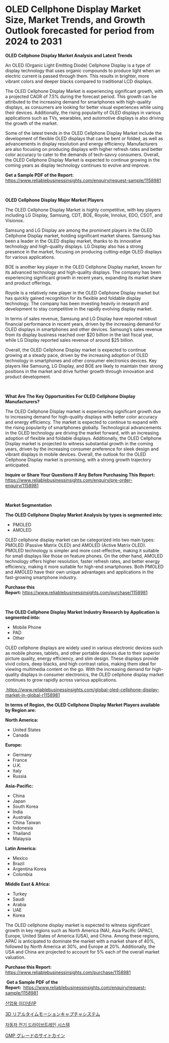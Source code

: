 <p><h1>OLED Cellphone Display Market Size, Market Trends, and Growth Outlook forecasted for period from 2024 to 2031</h1></p><p><strong>OLED Cellphone Display Market Analysis and Latest Trends</strong></p>
<p><p>An OLED (Organic Light Emitting Diode) Cellphone Display is a type of display technology that uses organic compounds to produce light when an electric current is passed through them. This results in brighter, more vibrant colors and deeper blacks compared to traditional LCD displays.</p><p>The OLED Cellphone Display Market is experiencing significant growth, with a projected CAGR of 7.5% during the forecast period. This growth can be attributed to the increasing demand for smartphones with high-quality displays, as consumers are looking for better visual experiences while using their devices. Additionally, the rising popularity of OLED displays in various applications such as TVs, wearables, and automotive displays is also driving the growth of the market.</p><p>Some of the latest trends in the OLED Cellphone Display Market include the development of flexible OLED displays that can be bent or folded, as well as advancements in display resolution and energy efficiency. Manufacturers are also focusing on producing displays with higher refresh rates and better color accuracy to cater to the demands of tech-savvy consumers. Overall, the OLED Cellphone Display Market is expected to continue growing in the coming years as display technology continues to evolve and improve.</p></p>
<p><strong>Get a Sample PDF of the Report:&nbsp;</strong> <a href="https://www.reliablebusinessinsights.com/enquiry/request-sample/1158981">https://www.reliablebusinessinsights.com/enquiry/request-sample/1158981</a></p>
<p>&nbsp;</p>
<p><strong>OLED Cellphone Display Major Market Players</strong></p>
<p><p>The OLED Cellphone Display Market is highly competitive, with key players including LG Display, Samsung, CDT, BOE, Royole, Innolux, EDO, CSOT, and Visionox. </p><p>Samsung and LG Display are among the prominent players in the OLED Cellphone Display market, holding significant market shares. Samsung has been a leader in the OLED display market, thanks to its innovative technology and high-quality displays. LG Display also has a strong presence in the market, focusing on producing cutting-edge OLED displays for various applications.</p><p>BOE is another key player in the OLED Cellphone Display market, known for its advanced technology and high-quality displays. The company has been experiencing significant growth in recent years, expanding its market share and product offerings.</p><p>Royole is a relatively new player in the OLED Cellphone Display market but has quickly gained recognition for its flexible and foldable display technology. The company has been investing heavily in research and development to stay competitive in the rapidly evolving display market.</p><p>In terms of sales revenue, Samsung and LG Display have reported robust financial performance in recent years, driven by the increasing demand for OLED displays in smartphones and other devices. Samsung’s sales revenue from its display business reached over $20 billion in the last fiscal year, while LG Display reported sales revenue of around $25 billion.</p><p>Overall, the OLED Cellphone Display market is expected to continue growing at a steady pace, driven by the increasing adoption of OLED technology in smartphones and other consumer electronics devices. Key players like Samsung, LG Display, and BOE are likely to maintain their strong positions in the market and drive further growth through innovation and product development.</p></p>
<p>&nbsp;</p>
<p><strong>What Are The Key Opportunities For OLED Cellphone Display Manufacturers?</strong></p>
<p><p>The OLED Cellphone Display market is experiencing significant growth due to increasing demand for high-quality displays with better color accuracy and energy efficiency. The market is expected to continue to expand with the rising popularity of smartphones globally. Technological advancements in the OLED technology are driving the market forward, with an increasing adoption of flexible and foldable displays. Additionally, the OLED Cellphone Display market is projected to witness substantial growth in the coming years, driven by the increasing consumer preference for sleek design and vibrant displays in mobile devices. Overall, the outlook for the OLED Cellphone Display market is promising, with a strong growth trajectory anticipated.</p></p>
<p><strong>Inquire or Share Your Questions If Any Before Purchasing This Report:</strong> <a href="https://www.reliablebusinessinsights.com/enquiry/pre-order-enquiry/1158981">https://www.reliablebusinessinsights.com/enquiry/pre-order-enquiry/1158981</a></p>
<p>&nbsp;</p>
<p><strong>Market Segmentation</strong></p>
<p><strong>The OLED Cellphone Display Market Analysis by types is segmented into:</strong></p>
<p><ul><li>PMOLED</li><li>AMOLED</li></ul></p>
<p><p>OLED cellphone display market can be categorized into two main types: PMOLED (Passive Matrix OLED) and AMOLED (Active Matrix OLED). PMOLED technology is simpler and more cost-effective, making it suitable for small displays like those on feature phones. On the other hand, AMOLED technology offers higher resolution, faster refresh rates, and better energy efficiency, making it more suitable for high-end smartphones. Both PMOLED and AMOLED have their own unique advantages and applications in the fast-growing smartphone industry.</p></p>
<p><strong>Purchase this Report:&nbsp;</strong><a href="https://www.reliablebusinessinsights.com/purchase/1158981">https://www.reliablebusinessinsights.com/purchase/1158981</a></p>
<p>&nbsp;</p>
<p><strong>The OLED Cellphone Display Market Industry Research by Application is segmented into:</strong></p>
<p><ul><li>Mobile Phone</li><li>PAD</li><li>Other</li></ul></p>
<p><p>OLED cellphone displays are widely used in various electronic devices such as mobile phones, tablets, and other portable devices due to their superior picture quality, energy efficiency, and slim design. These displays provide vivid colors, deep blacks, and high contrast ratios, making them ideal for viewing multimedia content on the go. With the increasing demand for high-quality displays in consumer electronics, the OLED cellphone display market continues to grow rapidly across various applications.</p></p>
<p><a href="https://www.reliablebusinessinsights.com/global-oled-cellphone-display-market-in-global-r1158981">&nbsp;https://www.reliablebusinessinsights.com/global-oled-cellphone-display-market-in-global-r1158981</a></p>
<p><strong>In terms of Region, the OLED Cellphone Display Market Players available by Region are:</strong></p>
<p>
    <p> <strong> North America: </strong>
        <ul>
            <li>United States</li>
            <li>Canada</li>
        </ul>
        </p> 
    <p> <strong> Europe: </strong>
        <ul>
            <li>Germany</li>
            <li>France</li>
            <li>U.K.</li>
            <li>Italy</li>
            <li>Russia</li>
        </ul>
        </p> 
    <p> <strong> Asia-Pacific: </strong>
        <ul>
            <li>China</li>
            <li>Japan</li>
            <li>South Korea</li>
            <li>India</li>
            <li>Australia</li>
            <li>China Taiwan</li>
            <li>Indonesia</li>
            <li>Thailand</li>
            <li>Malaysia</li>
        </ul>
        </p> 
    <p> <strong> Latin America: </strong>
        <ul>
            <li>Mexico</li>
            <li>Brazil</li>
            <li>Argentina Korea</li>
            <li>Colombia</li>
        </ul>
        </p> 
    <p> <strong> Middle East & Africa: </strong>
        <ul>
            <li>Turkey</li>
            <li>Saudi</li>
            <li>Arabia</li>
            <li>UAE</li>
            <li>Korea</li>
        </ul>
    </p>
    </p>
<p><p>The OLED cellphone display market is expected to witness significant growth in key regions such as North America (NA), Asia Pacific (APAC), Europe, United States of America (USA), and China. Among these regions, APAC is anticipated to dominate the market with a market share of 40%, followed by North America at 30%, and Europe at 20%. Additionally, the USA and China are projected to account for 5% each of the overall market valuation.</p></p>
<p><strong>Purchase this Report: </strong><a href="https://www.reliablebusinessinsights.com/purchase/1158981">https://www.reliablebusinessinsights.com/purchase/1158981</a></p>
<p>&nbsp;<strong>Get a Sample PDF of the Report:&nbsp;&nbsp;</strong><a href="https://www.reliablebusinessinsights.com/enquiry/request-sample/1158981">https://www.reliablebusinessinsights.com/enquiry/request-sample/1158981</a></p>
<p><strong></strong></p>
<p><p><a href="https://medium.com/@matthiasdkins856/%EC%82%B0%EC%97%85%EC%9A%A9-%EC%9D%B4%EB%8D%94%EB%84%B7-ip-%EC%8B%9C%EC%9E%A5-%EB%B6%84%EC%84%9D-%EA%B7%B8-cagr-%EC%8B%9C%EC%9E%A5-%EC%84%B8%EB%B6%84%ED%99%94-%EB%B0%8F-%EA%B8%80%EB%A1%9C%EB%B2%8C-%EC%82%B0%EC%97%85-%EA%B0%9C%EC%9A%94-ee2f1a4c199e">산업용 이더넷/IP</a></p><p><a href="https://medium.com/@alexandramiranda455/3d%E3%83%AA%E3%82%A2%E3%83%AB%E3%82%BF%E3%82%A4%E3%83%A0%E3%83%A2%E3%83%BC%E3%82%B7%E3%83%A7%E3%83%B3%E3%82%AD%E3%83%A3%E3%83%97%E3%83%81%E3%83%A3%E3%83%BC%E3%82%B7%E3%82%B9%E3%83%86%E3%83%A0%E5%B8%82%E5%A0%B4%E3%81%AE%E3%83%A1%E3%83%88%E3%83%AA%E3%82%AF%E3%82%B9%E3%81%AE%E8%A7%A3%E8%AA%AD-%E5%B8%82%E5%A0%B4%E3%82%B7%E3%82%A7%E3%82%A2-%E3%83%88%E3%83%AC%E3%83%B3%E3%83%89-%E6%88%90%E9%95%B7%E3%83%91%E3%82%BF%E3%83%BC%E3%83%B3-d81675834fc7">3D リアルタイムモーションキャプチャシステム</a></p><p><a href="https://medium.com/@lottierunte44/%EC%9E%90%EB%8F%99%EC%B0%A8-%EC%A0%84%EA%B8%B0-%EB%8F%99%EB%A0%A5-%EC%A0%84%EB%8B%AC-%EC%8B%9C%EC%8A%A4%ED%85%9C-%EC%8B%9C%EC%9E%A5-%EC%A7%80%ED%91%9C-%ED%95%B4%EB%8F%85-%EC%8B%9C%EC%9E%A5-%EC%A0%90%EC%9C%A0%EC%9C%A8-%ED%8A%B8%EB%A0%8C%EB%93%9C-%EB%B0%8F-%EC%84%B1%EC%9E%A5-%ED%8C%A8%ED%84%B4-dd043bf787f3">자동차 전기 드라이브트레인 시스템</a></p><p><a href="https://medium.com/@karinaokon69/gmp%E3%82%B0%E3%83%AC%E3%83%BC%E3%83%89%E3%82%B5%E3%82%A4%E3%83%88%E3%82%AB%E3%82%A4%E3%83%B3%E5%B8%82%E5%A0%B4%E5%88%86%E6%9E%90-%E3%81%9D%E3%81%AEcagr-%E5%B8%82%E5%A0%B4%E3%82%BB%E3%82%B0%E3%83%A1%E3%83%B3%E3%83%86%E3%83%BC%E3%82%B7%E3%83%A7%E3%83%B3-%E3%81%8A%E3%82%88%E3%81%B3%E3%82%B0%E3%83%AD%E3%83%BC%E3%83%90%E3%83%AB%E7%94%A3%E6%A5%AD%E6%A6%82%E8%A6%81-2271388a6bc6">GMP グレードのサイトカイン</a></p></p>
